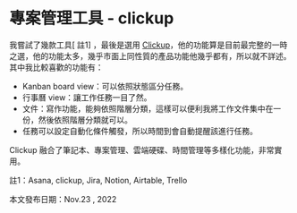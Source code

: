 # 專案管理工具 - clickup

我嘗試了幾款工具\[ 註1] ，最後是選用 [Clickup](https://clickup.com/?fp\_ref=9g619)，他的功能算是目前最完整的一時之選，他的功能太多，幾乎市面上同性質的產品功能他幾乎都有，所以就不詳述。其中我比較喜歡的功能有：
* Kanban board view：可以依照狀態區分任務。
* 行事曆 view：讓工作任務一目了然。
* 文件：寫作功能，能夠依照階層分類，這樣可以便利我將工作文件集中在一份，然後依照階層分類就可以。
* 任務可以設定自動化條件觸發，所以時間到會自動提醒該進行任務。

Clickup 融合了筆記本、專案管理、雲端硬碟、時間管理等多樣化功能，非常實用。

註1：Asana, clickup, Jira, Notion, Airtable, Trello

本文發布日期：Nov.23 , 2022
